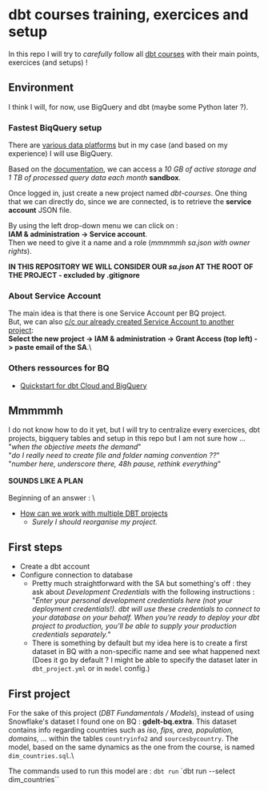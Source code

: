 # dbt courses training, exercices and setup

In this repo I will try to _carefully_ follow all [dbt courses](https://courses.getdbt.com/collections) with their main points, exercices (and setups) !

## Environment

I think I will, for now, use BigQuery and dbt (maybe some Python later ?).

### Fastest BiqQuery setup

There are [various data platforms](https://docs.getdbt.com/docs/supported-data-platforms) but in my case (and based on my experience) I will use BigQuery.

Based on the [documentation](https://cloud.google.com/bigquery/docs/sandbox?hl=fr), we can access a *10 GB of active storage and 1 TB of processed query data each month* **sandbox**.

Once logged in, just create a new project named *dbt-courses*. One thing that we can directly do, since we are connected, is to retrieve the **service account** JSON file.

By using the left drop-down menu we can click on :\
**IAM & administration -> Service account**.\
Then we need to give it a name and a role (*mmmmmh sa.json with owner rights*).

**IN THIS REPOSITORY WE WILL CONSIDER OUR _sa.json_ AT THE ROOT OF THE PROJECT - excluded by .gitignore**

### About Service Account

The main idea is that there is one Service Account per BQ project.\
But, we can also [c/c our already created Service Account to another project](https://youtu.be/ptkcjy4c-0g?t=316):\
**Select the new project -> IAM & administration -> Grant Access (top left) -> paste email of the SA**.\

### Others ressources for BQ

- [Quickstart for dbt Cloud and BigQuery](https://docs.getdbt.com/quickstarts/bigquery?step=1)


## Mmmmmh

I do not know how to do it yet, but I will try to centralize every exercices, dbt projects, bigquery tables and setup in this repo but I am not sure how ...\
"*when the objective meets the demand*"\
"*do I really need to create file and folder naming convention ??*"\
"*number here, underscore there, 48h pause, rethink everything*"\
\
**SOUNDS LIKE A PLAN**\
\
Beginning of an answer : \
- [How can we work with multiple DBT projects](https://stackoverflow.com/questions/67000794/how-can-we-work-with-multiple-dbt-projects)
	- *Surely I should reorganise my project.*

## First steps

- Create a dbt account
- Configure connection to database
	- Pretty much straightforward with the SA but something's off : they ask about *Development Credentials* with the following instructions : "*Enter your personal development credentials here (not your deployment credentials!). dbt will use these credentials to connect to your database on your behalf. When you're ready to deploy your dbt project to production, you'll be able to supply your production credentials separately.*"
	- There is something by default but my idea here is to create a first dataset in BQ with a non-specific name and see what happened next (Does it go by default ? I might be able to specify the dataset later in `dbt_project.yml` or in `model` config.)

## First project

For the sake of this project (*DBT Fundamentals / Models*), instead of using Snowflake's dataset I found one on BQ : **gdelt-bq.extra**.
This dataset contains info regarding countries such as *iso, fips, area, population, domains, ...* within the tables `countryinfo2` and `sourcesbycountry`.
The model, based on the same dynamics as the one from the course, is named `dim_countries.sql`.\

The commands used to run this model are :
`dbt run`
`dbt run --select dim_countries``
